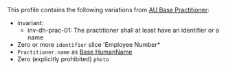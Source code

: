 This profile contains the following variations from [AU Base Practitioner](http://hl7.org.au/fhir/StructureDefinition/au-practitioner):

* invariant: 
    *  inv-dh-prac-01: The practitioner shall at least have an identifier or a name
* Zero or more `identifier` slice 'Employee Number*
* `Practitioner.name` as [Base HumanName](StructureDefinition-humanname-dh-base-1.html)
* Zero (explicitly prohibited) `photo`



